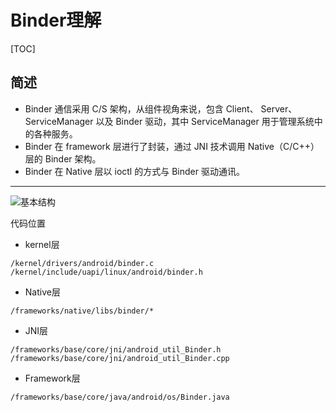 # Binder理解

[TOC]

## 简述
- Binder 通信采用 C/S 架构，从组件视角来说，包含 Client、 Server、 ServiceManager 以及 Binder 驱动，其中 ServiceManager 用于管理系统中的各种服务。
- Binder 在 framework 层进行了封装，通过 JNI 技术调用 Native（C/C++）层的 Binder 架构。
- Binder 在 Native 层以 ioctl 的方式与 Binder 驱动通讯。

---------------------
![基本结构][binder_layer_graph]

代码位置

- kernel层
```
/kernel/drivers/android/binder.c
/kernel/include/uapi/linux/android/binder.h
```
- Native层
```
/frameworks/native/libs/binder/*
```
- JNI层
```
/frameworks/base/core/jni/android_util_Binder.h
/frameworks/base/core/jni/android_util_Binder.cpp
```
- Framework层
```
/frameworks/base/core/java/android/os/Binder.java
```

[binder_layer_graph]: https://img-blog.csdn.net/20170411180827946?watermark/2/text/aHR0cDovL2Jsb2cuY3Nkbi5uZXQvZnJlZWtpdGV5dQ==/font/5a6L5L2T/fontsize/400/fill/I0JBQkFCMA==/dissolve/70/gravity/SouthEast